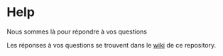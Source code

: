 # Help
Nous sommes là pour répondre à vos questions

Les réponses à vos questions se trouvent dans le [wiki](https://github.com/OlivierHelp/help/wiki) de ce repository.


